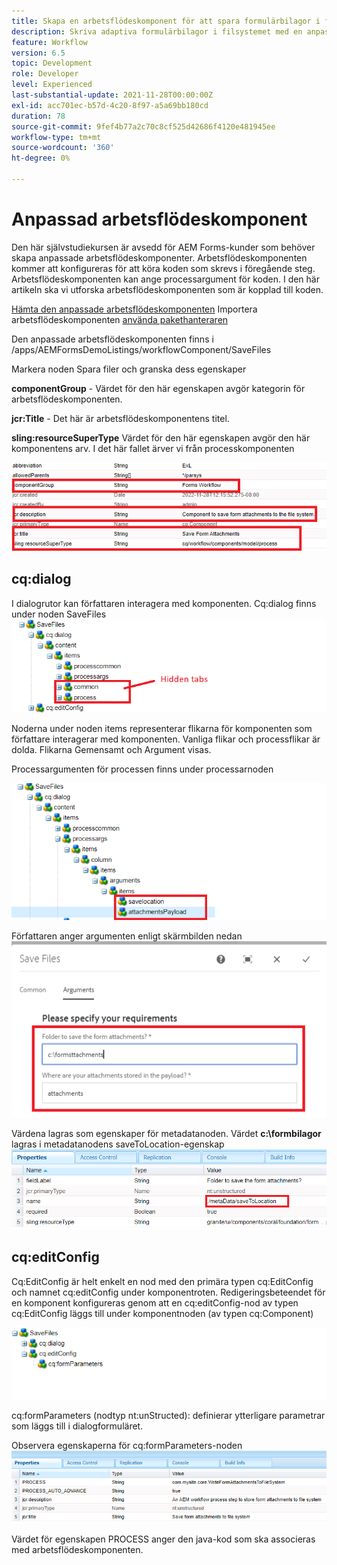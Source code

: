 ```yaml
---
title: Skapa en arbetsflödeskomponent för att spara formulärbilagor i filsystemet
description: Skriva adaptiva formulärbilagor i filsystemet med en anpassad arbetsflödeskomponent
feature: Workflow
version: 6.5
topic: Development
role: Developer
level: Experienced
last-substantial-update: 2021-11-28T00:00:00Z
exl-id: acc701ec-b57d-4c20-8f97-a5a69bb180cd
duration: 78
source-git-commit: 9fef4b77a2c70c8cf525d42686f4120e481945ee
workflow-type: tm+mt
source-wordcount: '360'
ht-degree: 0%

---
```


# Anpassad arbetsflödeskomponent

Den här självstudiekursen är avsedd för AEM Forms-kunder som behöver skapa anpassade arbetsflödeskomponenter. Arbetsflödeskomponenten kommer att konfigureras för att köra koden som skrevs i föregående steg. Arbetsflödeskomponenten kan ange processargument för koden. I den här artikeln ska vi utforska arbetsflödeskomponenten som är kopplad till koden.


[Hämta den anpassade arbetsflödeskomponenten](assets/saveFiles.zip)
Importera arbetsflödeskomponenten [använda pakethanteraren](http://localhost:4502/crx/packmgr/index.jsp)

Den anpassade arbetsflödeskomponenten finns i /apps/AEMFormsDemoListings/workflowComponent/SaveFiles

Markera noden Spara filer och granska dess egenskaper

**componentGroup** - Värdet för den här egenskapen avgör kategorin för arbetsflödeskomponenten.

**jcr:Title** - Det här är arbetsflödeskomponentens titel.

**sling:resourceSuperType** Värdet för den här egenskapen avgör den här komponentens arv. I det här fallet ärver vi från processkomponenten


![component-properties](assets/component-properties1.png)

## cq:dialog

I dialogrutor kan författaren interagera med komponenten. Cq:dialog finns under noden SaveFiles
![cq-dialog](assets/cq-dialog.png)

Noderna under noden items representerar flikarna för komponenten som författare interagerar med komponenten. Vanliga flikar och processflikar är dolda. Flikarna Gemensamt och Argument visas.

Processargumenten för processen finns under processarnoden

![processargument](assets/process-arguments.png)

Författaren anger argumenten enligt skärmbilden nedan
![workflow-component](assets/custom-workflow-component.png)

Värdena lagras som egenskaper för metadatanoden. Värdet **c:\formbilagor** lagras i metadatanodens saveToLocation-egenskap
![save-location](assets/save-to-location.png)

## cq:editConfig

Cq:EditConfig är helt enkelt en nod med den primära typen cq:EditConfig och namnet cq:editConfig under komponentroten. Redigeringsbeteendet för en komponent konfigureras genom att en cq:editConfig-nod av typen cq:EditConfig läggs till under komponentnoden (av typen cq:Component)

![edit-config](assets/cq-edit-config.png)

cq:formParameters (nodtyp nt:unStructed): definierar ytterligare parametrar som läggs till i dialogformuläret.


Observera egenskaperna för cq:formParameters-noden
![from-parameters-properties](assets/form-parameters-properties.png)

Värdet för egenskapen PROCESS anger den java-kod som ska associeras med arbetsflödeskomponenten.
